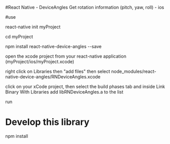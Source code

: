 #React Native - DeviceAngles
Get rotation information (pitch, yaw, roll) - ios

#use

react-native init myProject

cd myProject

npm install react-native-device-angles --save

open the xcode project from your react-native application (myProject/ios/myProject.xcode)

right click on Libraries then "add files" then select node_modules/react-native-device-angles/RNDeviceAngles.xcode

click on your xCode project, then select the build phases tab and inside Link Binary With Libraries add libRNDeviceAngles.a to the list

run

# Develop this library
npm install
